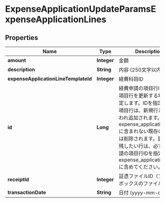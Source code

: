 

# ExpenseApplicationUpdateParamsExpenseApplicationLines


## Properties

| Name | Type | Description | Notes |
|------------ | ------------- | ------------- | -------------|
|**amount** | **Integer** | 金額 |  [optional] |
|**description** | **String** | 内容 (250文字以内) |  [optional] |
|**expenseApplicationLineTemplateId** | **Integer** | 経費科目ID |  [optional] |
|**id** | **Long** | 経費申請の項目行ID: 既存項目行を更新する場合に指定します。IDを指定しない項目行は、新規行として扱われ追加されます。また、expense_application_linesに含まれない既存の項目行は削除されます。更新後も残したい行は、必ず経費申請の項目行IDを指定してexpense_application_linesに含めてください。 |  [optional] |
|**receiptId** | **Integer** | 証憑ファイルID（ファイルボックスのファイルID） |  [optional] |
|**transactionDate** | **String** | 日付 (yyyy-mm-dd) |  [optional] |



